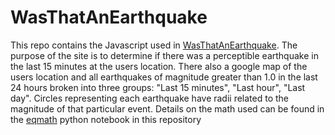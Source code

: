 # WasThatAnEarthquake

This repo contains the Javascript used in [WasThatAnEarthquake](https://wasthatanearthquake.net).  The purpose of the site is to determine if there was a perceptible earthquake in the last 15 minutes at the users location. There also a google map of the users location and all earthquakes of magnitude greater than 1.0 in the last 24 hours broken into three groups: "Last 15 minutes", "Last hour", "Last day".  Circles representing each earthquake have radii related to the magnitude of that particular event.  Details on the math used can be found in the [eqmath](https://github.com/mdwyman/WasThatAnEarthquake/blob/master/eqmath.ipynb) python notebook in this repository

